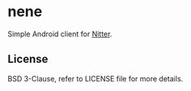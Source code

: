 # nene

Simple Android client for [Nitter](nitter).

## License

BSD 3-Clause, refer to LICENSE file for more details.

[nitter]: https://github.com/zedeus/nitter
